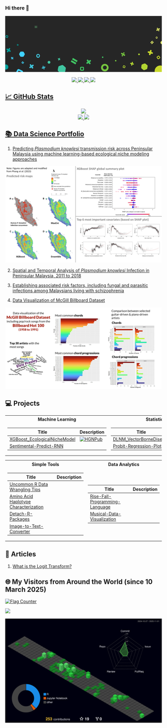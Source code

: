 ### Hi there 👋
<p align="center">
  <img src="./assets/GitHubheader.gif" alt="Wei Kit's GitHub Banner">
</p>


<p align="center">
<a href="mailto:weikitphang@gmail.com">
    <img src="https://img.shields.io/badge/Gmail-D14836?style=for-the-badge&logo=gmail&logoColor=white">
</a>
<a href="https://www.linkedin.com/in/wei-kit-phang-0688b4136/">
    <img src="https://img.shields.io/badge/LinkedIn-0077B5?style=for-the-badge&logo=linkedin&logoColor=white">
</a>
<a href="https://www.researchgate.net/profile/Wei_Kit_Phang/">
    <img src="https://img.shields.io/badge/Research_Gate-00CCBB.svg?&style=for-the-badge&logo=ResearchGate&logoColor=white">
</a>
<a href="https://gist.github.com/WKPhang">
    <img src="https://img.shields.io/badge/GitHub_Gist-333333">
<br/>

## &#x1f4c8; GitHub Stats
<p align="center">
<img src="http://github-profile-summary-cards.vercel.app/api/cards/profile-details?username=WKPhang&theme=algolia">
<br>
<img src="http://github-profile-summary-cards.vercel.app/api/cards/repos-per-language?username=WKPhang&theme=algolia">
<img src="http://github-profile-summary-cards.vercel.app/api/cards/most-commit-language?username=WKPhang&theme=algolia">
</p>

## 📚 Data Science Portfolio
1. [Predicting *Plasmodium knowlesi* transmission risk across Peninsular Malaysia using machine learning-based ecological niche modeling approaches](https://www.frontiersin.org/articles/10.3389/fmicb.2023.1126418/full)
<img src="https://github.com/WKPhang/XGBoost_EcologicalNicheModel/blob/main/assets/Knowlesi_xgboost.jpg"/>
<br>

2. [Spatial and Temporal Analysis of *Plasmodium knowlesi* Infection in Peninsular Malaysia, 2011 to 2018](https://www.mdpi.com/1660-4601/17/24/9271)

3. [Establishing associated risk factors, including fungal and parasitic infections among Malaysians living with schizophrenia](https://www.nature.com/articles/s41598-023-50299-7)

4. [Data Visualization of McGill Billboard Dataset](https://github.com/WKPhang/Musical-Data-Visualization)
<img src="https://github.com/WKPhang/Musical-Data-Visualization/blob/main/assets/Visualization.jpg"/>


## 💻 Projects
<table>
<tr><th>Machine Learning </th><th>Statistics </th></tr>
</tr><td>
    
|Title | Description |
|--|--|
| [XGBoost_EcologicalNicheModel](https://github.com/WKPhang/XGBoost_EcologicalNicheModel) | [![HGNPub](https://img.shields.io/badge/Published-black?style=flat-square&logo=googlescholar)](https://www.frontiersin.org/articles/10.3389/fmicb.2023.1126418/full) |
| [Sentimental-Predict-RNN](https://github.com/WKPhang/Sentimental-Predict-RNN) | |
</td><td>

|Title | Description |
|--|--|
| [DLNM_VectorBorneDisease](https://github.com/WKPhang/DLNM_VectorBorneDisease) | |
| [Probit-Regression-Plot](https://github.com/WKPhang/Probit-Regression-Plot) | |

</td></tr> </table>

<table>
<tr><th>Simple Tools </th><th>Data Analytics </th></tr>
</tr><td>

|Title | Description |
|--|--|
| [Uncommon R Data Wrangling Tips](https://github.com/WKPhang/uncommon-u-data-wrangling-tips)| |
| [Amino Acid Haplotype Characterization](https://github.com/WKPhang/amino-acid-haplotype-characterization) | |
| [Detach-R-Packages](https://github.com/WKPhang/Detach-R-Packages)| |
| [Image-to-Text-Converter](https://github.com/WKPhang/Image-to-Text-Converter) | |
</td><td>

|Title | Description |
|--|--|
| [Rise-Fall-Programming-Language](https://github.com/WKPhang/Rise-Fall-Programming-Language/tree/main) | |
| [Musical-Data-Visualization](https://github.com/WKPhang/Musical-Data-Visualization) | |

</td></tr> </table>

## 📰 Articles
1. [What is the Logit Transform?](https://github.com/WKPhang/Logit-Transform)


## 🌐 My Visitors from Around the World (since 10 March 2025)
<a href="https://info.flagcounter.com/S4jR"><img src="https://s05.flagcounter.com/count2/S4jR/bg_184739/txt_F2B91B/border_F2B91B/columns_8/maxflags_40/viewers_0/labels_0/pageviews_0/flags_0/percent_0/" alt="Flag Counter" border="0"></a>

![](https://komarev.com/ghpvc/?username=WKPhang&style=plastic&color=30D5C8)

![](./profile-3d-contrib/profile-night-green.svg)


<!--




**WKPhang/WKPhang** is a ✨ _special_ ✨ repository because its `README.md` (this file) appears on your GitHub profile.

Here are some ideas to get you started:

- 🔭 I’m currently working on ...
- 🌱 I’m currently learning ...
- 👯 I’m looking to collaborate on ...
- 🤔 I’m looking for help with ...
- 💬 Ask me about ...
- 📫 How to reach me: ...
- 😄 Pronouns: ...
- ⚡ Fun fact: ...
-->
